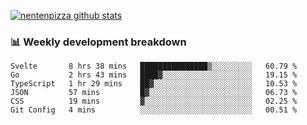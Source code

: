 [![nentenpizza github stats](https://github-readme-stats.vercel.app/api?username=nentenpizza&count_private=true)](https://github.com/anuraghazra/github-readme-stats)

### 📊 Weekly development breakdown
<!--START_SECTION:waka-->

```text
Svelte       8 hrs 38 mins   ███████████████▒░░░░░░░░░   60.79 %
Go           2 hrs 43 mins   ████▓░░░░░░░░░░░░░░░░░░░░   19.15 %
TypeScript   1 hr 29 mins    ██▓░░░░░░░░░░░░░░░░░░░░░░   10.53 %
JSON         57 mins         █▓░░░░░░░░░░░░░░░░░░░░░░░   06.73 %
CSS          19 mins         ▓░░░░░░░░░░░░░░░░░░░░░░░░   02.25 %
Git Config   4 mins          ░░░░░░░░░░░░░░░░░░░░░░░░░   00.51 %
```

<!--END_SECTION:waka-->


